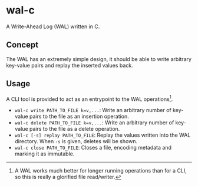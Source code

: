 # wal-c

A Write-Ahead Log (WAL) written in C.

## Concept

The WAL has an extremely simple design, it should be able to write arbitrary 
key-value pairs and replay the inserted values back.

## Usage

A CLI tool is provided to act as an entrypoint to the WAL operations[^1].

[^1]: A WAL works much better for longer running operations than for a CLI, so
this is really a glorified file read/writer.

- `wal-c write PATH_TO_FILE k=v,...`: Write an arbitrary number of key-value pairs to the file as an insertion operation.
- `wal-c delete PATH_TO_FILE k=v,...`: Write an arbitrary number of key-value pairs to the file as a delete operation.
- `wal-c [-s] replay PATH_TO_FILE`: Replay the values written into the WAL directory. When `-s` is given, deletes will be shown.
- `wal-c close PATH_TO_FILE`: Closes a file, encoding metadata and marking it as immutable. 
